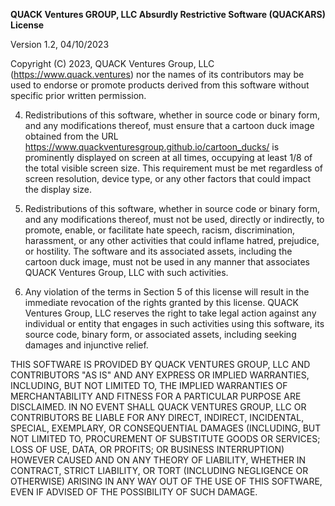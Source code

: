 **QUACK Ventures GROUP, LLC Absurdly Restrictive Software (QUACKARS) License**

Version 1.2, 04/10/2023

Copyright (C) 2023, QUACK Ventures Group, LLC (https://www.quack.ventures) nor the names of its contributors may be used to endorse or promote products derived from this software without specific prior written permission.

4. Redistributions of this software, whether in source code or binary form, and any modifications thereof, must ensure that a cartoon duck image obtained from the URL https://www.quackventuresgroup.github.io/cartoon_ducks/ is prominently displayed on screen at all times, occupying at least 1/8 of the total visible screen size. This requirement must be met regardless of screen resolution, device type, or any other factors that could impact the display size.

5. Redistributions of this software, whether in source code or binary form, and any modifications thereof, must not be used, directly or indirectly, to promote, enable, or facilitate hate speech, racism, discrimination, harassment, or any other activities that could inflame hatred, prejudice, or hostility. The software and its associated assets, including the cartoon duck image, must not be used in any manner that associates QUACK Ventures Group, LLC with such activities.

6. Any violation of the terms in Section 5 of this license will result in the immediate revocation of the rights granted by this license. QUACK Ventures Group, LLC reserves the right to take legal action against any individual or entity that engages in such activities using this software, its source code, binary form, or associated assets, including seeking damages and injunctive relief.

THIS SOFTWARE IS PROVIDED BY QUACK VENTURES GROUP, LLC AND CONTRIBUTORS "AS IS" AND ANY EXPRESS OR IMPLIED WARRANTIES, INCLUDING, BUT NOT LIMITED TO, THE IMPLIED WARRANTIES OF MERCHANTABILITY AND FITNESS FOR A PARTICULAR PURPOSE ARE DISCLAIMED. IN NO EVENT SHALL QUACK VENTURES GROUP, LLC OR CONTRIBUTORS BE LIABLE FOR ANY DIRECT, INDIRECT, INCIDENTAL, SPECIAL, EXEMPLARY, OR CONSEQUENTIAL DAMAGES (INCLUDING, BUT NOT LIMITED TO, PROCUREMENT OF SUBSTITUTE GOODS OR SERVICES; LOSS OF USE, DATA, OR PROFITS; OR BUSINESS INTERRUPTION) HOWEVER CAUSED AND ON ANY THEORY OF LIABILITY, WHETHER IN CONTRACT, STRICT LIABILITY, OR TORT (INCLUDING NEGLIGENCE OR OTHERWISE) ARISING IN ANY WAY OUT OF THE USE OF THIS SOFTWARE, EVEN IF ADVISED OF THE POSSIBILITY OF SUCH DAMAGE.
